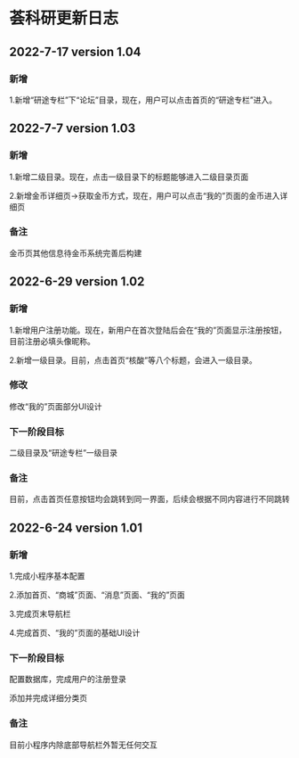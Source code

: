 # 荟科研更新日志

## 2022-7-17 version 1.04

### 新增

1.新增“研途专栏”下“论坛”目录，现在，用户可以点击首页的“研途专栏”进入。


## 2022-7-7 version 1.03

### 新增

1.新增二级目录。现在，点击一级目录下的标题能够进入二级目录页面

2.新增金币详细页->获取金币方式，现在，用户可以点击“我的”页面的金币进入详细页

### 备注

金币页其他信息待金币系统完善后构建

## 2022-6-29 version 1.02

### 新增

1.新增用户注册功能。现在，新用户在首次登陆后会在“我的”页面显示注册按钮，目前注册必填头像昵称。

2.新增一级目录。目前，点击首页“核酸”等八个标题，会进入一级目录。

### 修改

修改“我的”页面部分UI设计

### 下一阶段目标

二级目录及“研途专栏”一级目录

### 备注

目前，点击首页任意按钮均会跳转到同一界面，后续会根据不同内容进行不同跳转


## 2022-6-24 version 1.01

### 新增

1.完成小程序基本配置

2.添加首页、“商城”页面、“消息”页面、“我的”页面

3.完成页末导航栏

4.完成首页、“我的”页面的基础UI设计


### 下一阶段目标

配置数据库，完成用户的注册登录

添加并完成详细分类页

### 备注 

目前小程序内除底部导航栏外暂无任何交互
